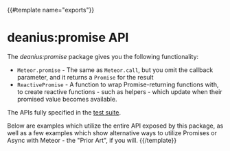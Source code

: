 {{#template name="exports"}}
# deanius:promise API

The *deanius:promise* package gives you the following functionality:

  - `Meteor.promise` - The same as `Meteor.call`, but you omit the callback parameter, and it returns a `Promise` for the result
  - `ReactivePromise` - A function to wrap Promise-returning functions with, to create reactive functions - such as helpers - which update when their promised value becomes available.

The APIs fully specified in the [test suite](http://github.com/deanius/meteor-promise/tree/master/tests/).

Below are examples which utilize the entire API exposed by this package, as well as a few examples
which show alternative ways to utilize Promises or Async with Meteor - the "Prior Art", if you will.
{{/template}}
